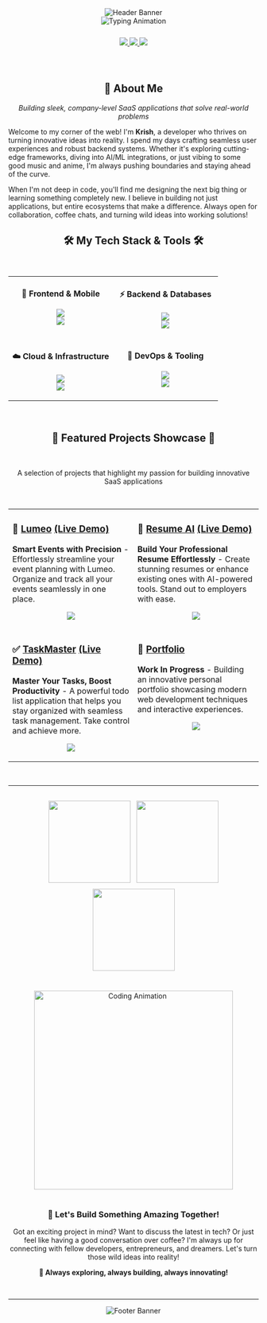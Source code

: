 <!-- Animated Header Banner -->
<div align="center">
  <img src="https://capsule-render.vercel.app/api?type=waving&color=gradient&height=175&section=header&text=Hey%20there!%20I'm%20Krish%20🐼&fontSize=45&fontAlignY=38&animation=fadeIn&fontColor=ffffff" alt="Header Banner"/>
</div>

<!-- Dynamic Typing Animation -->
<div align="center">
  <img src="https://readme-typing-svg.herokuapp.com?font=Fira+Code&weight=700&size=28&duration=3800&pause=800&color=38F2A0&center=true&vCenter=true&width=700&height=100&lines=Passionate+Full-Stack+Developer;Company-Level+SaaS+Applications;AI%2FML+Integration+Specialist;Always+Building%2C+Always+Innovating" alt="Typing Animation"/>
</div>

<!-- Social Links -->
<div align="center" style="margin-top: 25px; margin-bottom: 25px;">
  <a href="https://www.linkedin.com/in/krish-pinto-982ab41ba" target="_blank">
    <img src="https://img.shields.io/badge/LinkedIn-0077B5?style=for-the-badge&logo=linkedin&logoColor=white">
  </a>
  <a href="https://www.instagram.com/krishpint0/" target="_blank">
    <img src="https://img.shields.io/badge/Instagram-E4405F?style=for-the-badge&logo=instagram&logoColor=white">
  </a>
  <a href="https://x.com/krishpint0" target="_blank">
    <img src="https://img.shields.io/badge/Twitter-1DA1F2?style=for-the-badge&logo=twitter&logoColor=white">
  </a>
</div>

<br>

<!-- About Me Section -->
<h2 align="center">🚀 About Me</h2>

<p align="center"><em>Building sleek, company-level SaaS applications that solve real-world problems</em></p>

Welcome to my corner of the web! I'm **Krish**, a developer who thrives on turning innovative ideas into reality. I spend my days crafting seamless user experiences and robust backend systems. Whether it's exploring cutting-edge frameworks, diving into AI/ML integrations, or just vibing to some good music and anime, I'm always pushing boundaries and staying ahead of the curve.

When I'm not deep in code, you'll find me designing the next big thing or learning something completely new. I believe in building not just applications, but entire ecosystems that make a difference. Always open for collaboration, coffee chats, and turning wild ideas into working solutions!

<!-- Tech Stack Section -->
<h2 align="center">🛠️ My Tech Stack & Tools 🛠️</h2>
<br>
<table align="center" width="100%">
  <!-- Row 1 -->
  <tr>
    <td width="50%" valign="top" align="center">
      <h4><strong>🎨 Frontend & Mobile</strong></h4>
      <p>
        <img src="https://skillicons.dev/icons?i=react,nextjs,ts,js,html,css" />
        <br>
        <img src="https://skillicons.dev/icons?i=tailwind,sass,threejs,redux,vite" />
      </p>
    </td>
    <td width="50%" valign="top" align="center">
      <h4><strong>⚡ Backend & Databases</strong></h4>
      <p>
        <img src="https://skillicons.dev/icons?i=nodejs,python,express,fastapi" />
        <br>
        <img src="https://skillicons.dev/icons?i=postgres,mongodb,redis,mysql" />
      </p>
    </td>
  </tr>
  <!-- Row 2 -->
  <tr>
    <td width="50%" valign="top" align="center">
      <h4><strong>☁️ Cloud & Infrastructure</strong></h4>
      <p>
        <img src="https://skillicons.dev/icons?i=aws,gcp,vercel,firebase" />
        <br>
        <img src="https://skillicons.dev/icons?i=netlify,docker" />
      </p>
    </td>
    <td width="50%" valign="top" align="center">
      <h4><strong>🔧 DevOps & Tooling</strong></h4>
      <p>
        <img src="https://skillicons.dev/icons?i=git,github,vscode" />
        <br>
        <img src="https://skillicons.dev/icons?i=githubactions,postman" />
      </p>
    </td>
  </tr>
</table>

<br>

<!-- Featured Projects Section -->
<h2 align="center">🚀 Featured Projects Showcase 🚀</h2>
<br>
<p align="center">A selection of projects that highlight my passion for building innovative SaaS applications</p>
<br>

<div align="center">
<table>
<tr>
<td width="50%" valign="top">

### 🌟 [Lumeo](https://lumeo-sooty.vercel.app/) [(Live Demo)](https://lumeo-sooty.vercel.app/)

**Smart Events with Precision** - Effortlessly streamline your event planning with Lumeo. Organize and track all your events seamlessly in one place.

<p align="center">
<img src="https://skillicons.dev/icons?i=nextjs,typescript,tailwind,supabase" />
</p>

</td>
<td width="50%" valign="top">

### 📄 [Resume AI](https://resume-ai-phi.vercel.app/) [(Live Demo)](https://resume-ai-phi.vercel.app/)

**Build Your Professional Resume Effortlessly** - Create stunning resumes or enhance existing ones with AI-powered tools. Stand out to employers with ease.

<p align="center">
<img src="https://skillicons.dev/icons?i=react,typescript,tailwind,firebase" />
</p>

</td>
</tr>
<tr>
<td width="50%" valign="top">

### ✅ [TaskMaster](https://tasmaster-v3.vercel.app/) [(Live Demo)](https://tasmaster-v3.vercel.app/)

**Master Your Tasks, Boost Productivity** - A powerful todo list application that helps you stay organized with seamless task management. Take control and achieve more.

<p align="center">
<img src="https://skillicons.dev/icons?i=nextjs,firebase,javascript,tailwind" />
</p>

</td>
<td width="50%" valign="top">

### 🎨 [Portfolio](https://github.com/krishpinto)

**Work In Progress** - Building an innovative personal portfolio showcasing modern web development techniques and interactive experiences.

<p align="center">
<img src="https://skillicons.dev/icons?i=nextjs,tailwind,threejs,typescript" />
</p>

</td>
</tr>
</table>
</div>

<br>

---

<!-- Stats Section -->
<div align="center" style="display: flex; justify-content: center; gap: 12px; flex-wrap: wrap; margin: 30px 0">
  <img height="165" src="https://github-readme-stats.vercel.app/api?username=krishpinto&show_icons=true&hide_border=true&title_color=E74C3C&icon_color=E67E22&text_color=FFF8E1&bg_color=262626" />
  <img height="165" src="https://github-readme-stats.vercel.app/api/top-langs/?username=krishpinto&layout=compact&hide_border=true&title_color=E74C3C&text_color=FFF8E1&bg_color=262626" />
  <img height="165" src="https://streak-stats.demolab.com?user=krishpinto&hide_border=true&background=262626&stroke=FFF8E1&ring=E67E22&fire=E74C3C&currStreakNum=FFF8E1&sideNums=FFF8E1&currStreakLabel=FFF8E1&sideLabels=FFF8E1&dates=FFF8E1" />
</div>

<!-- Coding Animation -->
<div align="center" style="margin: 40px 0;">
  <img src="https://user-images.githubusercontent.com/74038190/229223263-cf2e4b07-2615-4f87-9c38-e37600f8381a.gif" alt="Coding Animation" width="400"/>
</div>

<!-- Connect Section -->
<h3 align="center">🤝 Let's Build Something Amazing Together!</h3>

<p align="center">
Got an exciting project in mind? Want to discuss the latest in tech? Or just feel like having a good conversation over coffee? I'm always up for connecting with fellow developers, entrepreneurs, and dreamers. Let's turn those wild ideas into reality!
</p>

<div align="center">
  <p><b>🚀 Always exploring, always building, always innovating!</b></p>
</div>

<br>

---

<!-- Footer Banner -->
<div align="center">
  <img src="https://capsule-render.vercel.app/api?type=waving&color=gradient&height=150&section=footer&text=Thanks%20for%20visiting!%20Let's%20connect%20and%20build%20the%20future%20together%20🚀&fontSize=20&fontAlignY=38&animation=fadeIn&fontColor=ffffff" alt="Footer Banner"/>
</div>
